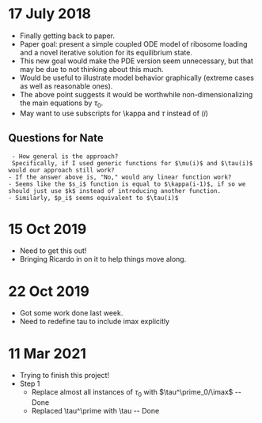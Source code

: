 # 17 July 2018
- Finally getting back to paper.
- Paper goal: present a simple coupled ODE model of ribosome loading and a novel iterative solution for its equilibrium state.
- This new goal would make the PDE version seem unnecessary, but that may be due to not thinking about this much.
- Would be useful to illustrate model behavior graphically (extreme cases as well as reasonable ones).
- The above point suggests it would be worthwhile non-dimensionalizing the main equations by $\tau_0$.
- May want to use subscripts for \kappa and $\tau$ instead of $(i)$

## Questions for Nate
     - How general is the approach?
     Specifically, if I used generic functions for $\mu(i)$ and $\tau(i)$ would our approach still work?
    - If the answer above is, "No," would any linear function work?
    - Seems like the $s_i$ function is equal to $\kappa(i-1)$, if so we should just use $k$ instead of introducing another function.
    - Similarly, $p_i$ seems equivalent to $\tau(i)$
# 15 Oct 2019
- Need to get this out!
- Bringing Ricardo in on it to help things move along.

# 22 Oct 2019
- Got some work done last week.
- Need to redefine tau to include imax explicitly 

# 11 Mar 2021

- Trying to finish this project!
- Step 1
  - Replace almost all instances of $\tau_0$ with $\tau^\prime_0/\imax$ -- Done
  - Replaced \tau^\prime with \tau -- Done
